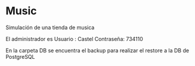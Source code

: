 # Music

Simulación de una tienda de musica

El administrador es
Usuario : Castel
Contraseña: 734110

En la carpeta DB se encuentra el backup para realizar el restore a la DB de PostgreSQL
